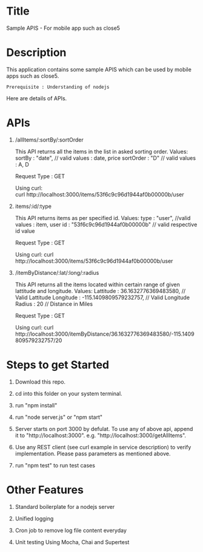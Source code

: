 Title
========================================================================================
Sample APIS - For mobile app such as close5

Description
========================================================================================
This application contains some sample APIS which can be used by mobile apps such as close5.

	Prerequisite : Understanding of nodejs


Here are details of APIs.

APIs
========================================================================================
1) /allItems/:sortBy/:sortOrder

	This API returns all the items in the list in asked sorting order.
	Values:
			sortBy : "date", // valid values : date, price 
			sortOrder : "D" // valid values : A, D  
	
	Request Type : GET
	
	Using curl:		
	curl http://localhost:3000/items/53f6c9c96d1944af0b00000b/user
	

2) items/:id/:type

	This API returns items as per specified id.
	Values:
			type : "user", //valid values : item, user
			id : "53f6c9c96d1944af0b00000b" // valid respective id value 

	Request Type : GET
	
	Using curl:	
	curl http://localhost:3000/items/53f6c9c96d1944af0b00000b/user

3) /itemByDistance/:lat/:long/:radius
	
	This API returns all the items located within certain range of given lattitude and longitude.
	Values:
			Lattitude : 36.1632776369483580, // Valid Lattitude
			Longitude : -115.1409809579232757, // Valid Longitude
			Radius : 20 // Distance in Miles
			
	Request Type : GET
	
	Using curl:
	curl http://localhost:3000/itemByDistance/36.1632776369483580/-115.1409809579232757/20
	
	
Steps to get Started 
========================================================================================
1) Download this repo.

2) cd into this folder on your system terminal.

3) run "npm install"

4) run "node server.js" or "npm start"

5) Server starts on port 3000 by defulat. To use any of above api, append it to "http://localhost:3000".  e.g. "http://localhost:3000/getAllItems".
 
6) Use any REST client (see curl example in service description) to verify implementation. Please pass parameters as mentioned above.

7) run "npm test" to run test cases




Other Features
========================================================================================

1) Standard boilerplate for a nodejs server

2) Unified logging 

3) Cron job to remove log file content everyday

4) Unit testing Using Mocha, Chai and Supertest

